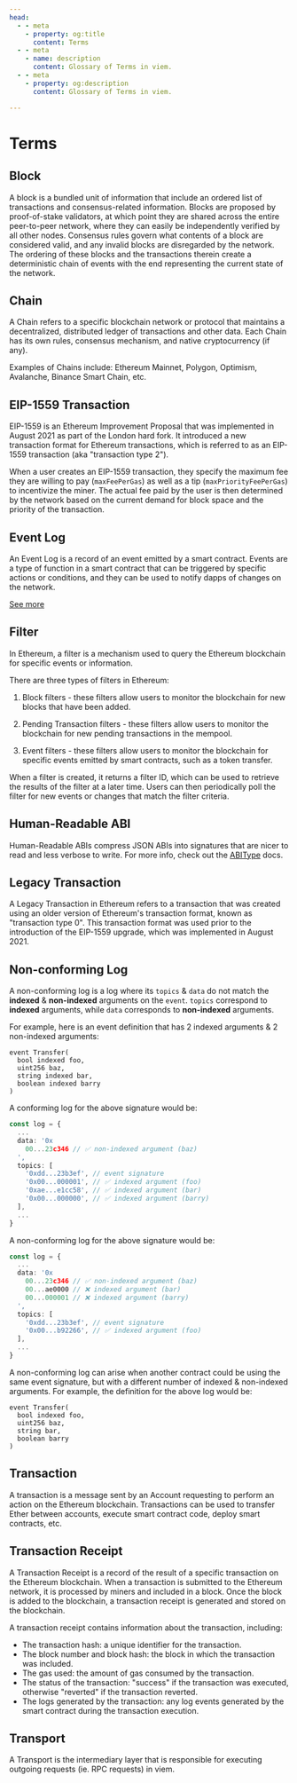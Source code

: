 ```yaml
---
head:
  - - meta
    - property: og:title
      content: Terms
  - - meta
    - name: description
      content: Glossary of Terms in viem.
  - - meta
    - property: og:description
      content: Glossary of Terms in viem.

---
```


# Terms

## Block

A block is a bundled unit of information that include an ordered list of transactions and consensus-related information. Blocks are proposed by proof-of-stake validators, at which point they are shared across the entire peer-to-peer network, where they can easily be independently verified by all other nodes. Consensus rules govern what contents of a block are considered valid, and any invalid blocks are disregarded by the network. The ordering of these blocks and the transactions therein create a deterministic chain of events with the end representing the current state of the network.

## Chain

A Chain refers to a specific blockchain network or protocol that maintains a decentralized, distributed ledger of transactions and other data. Each Chain has its own rules, consensus mechanism, and native cryptocurrency (if any).

Examples of Chains include: Ethereum Mainnet, Polygon, Optimism, Avalanche, Binance Smart Chain, etc.

## EIP-1559 Transaction

EIP-1559 is an Ethereum Improvement Proposal that was implemented in August 2021 as part of the London hard fork. It introduced a new transaction format for Ethereum transactions, which is referred to as an EIP-1559 transaction (aka "transaction type 2").

When a user creates an EIP-1559 transaction, they specify the maximum fee they are willing to pay (`maxFeePerGas`) as well as a tip (`maxPriorityFeePerGas`) to incentivize the miner. The actual fee paid by the user is then determined by the network based on the current demand for block space and the priority of the transaction.

## Event Log

An Event Log is a record of an event emitted by a smart contract. Events are a type of function in a smart contract that can be triggered by specific actions or conditions, and they can be used to notify dapps of changes on the network.

[See more](https://ethereum.org/en/developers/docs/smart-contracts/anatomy/#events-and-logs)

## Filter

In Ethereum, a filter is a mechanism used to query the Ethereum blockchain for specific events or information.

There are three types of filters in Ethereum:

1. Block filters - these filters allow users to monitor the blockchain for new blocks that have been added.

2. Pending Transaction filters - these filters allow users to monitor the blockchain for new pending transactions in the mempool.

3. Event filters - these filters allow users to monitor the blockchain for specific events emitted by smart contracts, such as a token transfer.

When a filter is created, it returns a filter ID, which can be used to retrieve the results of the filter at a later time. Users can then periodically poll the filter for new events or changes that match the filter criteria.

## Human-Readable ABI

Human-Readable ABIs compress JSON ABIs into signatures that are nicer to read and less verbose to write. For more info, check out the [ABIType](https://abitype.dev/api/human.html) docs.

## Legacy Transaction

A Legacy Transaction in Ethereum refers to a transaction that was created using an older version of Ethereum's transaction format, known as "transaction type 0". This transaction format was used prior to the introduction of the EIP-1559 upgrade, which was implemented in August 2021.

## Non-conforming Log

A non-conforming log is a log where its `topics` & `data` do not match the **indexed** & **non-indexed** arguments on the `event`. `topics` correspond to **indexed** arguments, while `data` corresponds to **non-indexed** arguments.

For example, here is an event definition that has 2 indexed arguments & 2 non-indexed arguments:

```solidity
event Transfer(
  bool indexed foo, 
  uint256 baz, 
  string indexed bar, 
  boolean indexed barry
)
```

A conforming log for the above signature would be:

```ts
const log = {
  ...
  data: '0x
    00...23c346 // ✅ non-indexed argument (baz)
  ',
  topics: [
    '0xdd...23b3ef', // event signature
    '0x00...000001', // ✅ indexed argument (foo)
    '0xae...e1cc58', // ✅ indexed argument (bar)
    '0x00...000000', // ✅ indexed argument (barry)
  ],
  ...
}
```

A non-conforming log for the above signature would be:

```ts
const log = {
  ...
  data: '0x
    00...23c346 // ✅ non-indexed argument (baz)
    00...ae0000 // ❌ indexed argument (bar)
    00...000001 // ❌ indexed argument (barry)
  ',
  topics: [
    '0xdd...23b3ef', // event signature
    '0x00...b92266', // ✅ indexed argument (foo)
  ],
  ...
}
```

A non-conforming log can arise when another contract could be using the same event signature, but with a different number of indexed & non-indexed arguments. For example, the definition for the above log would be:

```solidity
event Transfer(
  bool indexed foo, 
  uint256 baz, 
  string bar, 
  boolean barry
)
```

## Transaction

A transaction is a message sent by an Account requesting to perform an action on the Ethereum blockchain. Transactions can be used to transfer Ether between accounts, execute smart contract code, deploy smart contracts, etc.

## Transaction Receipt

A Transaction Receipt is a record of the result of a specific transaction on the Ethereum blockchain. When a transaction is submitted to the Ethereum network, it is processed by miners and included in a block. Once the block is added to the blockchain, a transaction receipt is generated and stored on the blockchain.

A transaction receipt contains information about the transaction, including:

- The transaction hash: a unique identifier for the transaction.
- The block number and block hash: the block in which the transaction was included.
- The gas used: the amount of gas consumed by the transaction.
- The status of the transaction: "success" if the transaction was executed, otherwise "reverted" if the transaction reverted. 
- The logs generated by the transaction: any log events generated by the smart contract during the transaction execution.

## Transport

A Transport is the intermediary layer that is responsible for executing outgoing requests (ie. RPC requests) in viem.